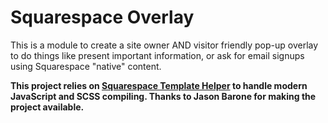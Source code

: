 Squarespace Overlay
=======

This is a module to create a site owner AND visitor friendly pop-up overlay to do things like present important information, or ask for email signups using Squarespace "native" content.

**This project relies on [Squarespace Template Helper](http://github.com/squarefront/squarespace-template-helper) to handle modern JavaScript and SCSS compiling. Thanks to Jason Barone for making the project available.**
